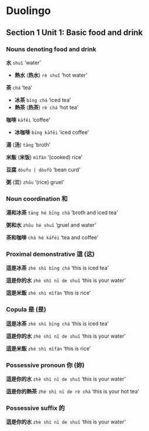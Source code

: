 # Duolingo

## Section 1 Unit 1: Basic food and drink

### Nouns denoting food and drink

**水** `shuǐ` ‘water’
- **熱水** (**热水**) `rè shuǐ` ‘hot water’

**茶** `chá` ‘tea’
- **冰茶** `bīng chá` ‘iced tea’
- **熱茶** (**热茶**) `rè chá` ‘hot tea’

**咖啡** `kāfēi` ‘coffee’
- **冰咖啡** `bīng kāfēi` ‘iced coffee’

**湯** (**汤**) `tāng` ‘broth’

**米飯** (**米饭**) `mǐfàn` ‘(cooked) rice’

**豆腐** `dòufu | dòufǔ` ‘bean curd’

**粥** (鬻) `zhōu` ‘(rice) gruel’

### Noun coordination 和

**湯和冰茶** `tāng hé bīng chá` ‘broth and iced tea’

**粥和水** `zhōu hé shuǐ` ‘gruel and water’

**茶和咖啡** `chá hé kāfēi` ‘tea and coffee’

### Proximal demonstrative 這 (这)

**這是冰茶** `zhè shì bīng chá` ‘this is iced tea’

**這是你的水** `zhè shì nī de shuǐ` ‘this is your water’

**這是米飯** `zhè shì mǐfàn` ‘this is rice’

### Copula 是 (昰)

**這是冰茶** `zhè shì bīng chá` ‘this is iced tea’

**這是你的水** `zhè shì nī de shuǐ` ‘this is your water’

**這是米飯** `zhè shì mǐfàn` ‘this is rice’

### Possessive pronoun 你 (妳)

**這是你的水** `zhè shì nī de shuǐ` ‘this is your water’

**這是你的熱茶** `zhè shì nī de rè chá` ‘this is your hot tea’

### Possessive suffix 的

**這是你的水** `zhè shì nī de shuǐ` ‘this is your water’




